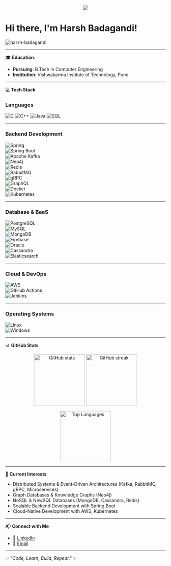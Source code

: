 <!-- RGB Gradient Line -->
<p align="center">
  <img src="https://capsule-render.vercel.app/api?type=rect&color=gradient&height=6&section=header&width=100%"/>
</p>

# Hi there, I'm Harsh Badagandi! 

<p align="left"> 
  <img src="https://komarev.com/ghpvc/?username=harsh-badagandi&label=Profile%20views&color=0e75b6&style=flat" alt="harsh-badagandi" /> 
</p>

---

🎓 **Education**:  
- **Pursuing**: B.Tech in Computer Engineering  
- **Institution**: Vishwakarma Institute of Technology, Pune  

---

💻 **Tech Stack**

### **Languages**
![C](https://img.shields.io/badge/-C-A8B9CC?style=flat-square&logo=c&logoColor=white)
![C++](https://img.shields.io/badge/-C++-00599C?style=flat-square&logo=c%2B%2B&logoColor=white)
![Java](https://img.shields.io/badge/-Java-007396?style=flat-square&logo=java&logoColor=white)
![SQL](https://img.shields.io/badge/-SQL-4479A1?style=flat-square&logo=sql&logoColor=white)

---

### **Backend Development**
![Spring](https://img.shields.io/badge/-Spring-6DB33F?style=flat-square&logo=spring&logoColor=white)  
![Spring Boot](https://img.shields.io/badge/-Spring%20Boot-6DB33F?style=flat-square&logo=spring-boot&logoColor=white)  
![Apache Kafka](https://img.shields.io/badge/-Apache%20Kafka-231F20?style=flat-square&logo=apache-kafka&logoColor=white)  
![Neo4j](https://img.shields.io/badge/-Neo4j-008CC1?style=flat-square&logo=neo4j&logoColor=white)  
![Redis](https://img.shields.io/badge/-Redis-DC382D?style=flat-square&logo=redis&logoColor=white)  
![RabbitMQ](https://img.shields.io/badge/-RabbitMQ-FF6600?style=flat-square&logo=rabbitmq&logoColor=white)  
![gRPC](https://img.shields.io/badge/-gRPC-4285F4?style=flat-square&logo=grpc&logoColor=white)  
![GraphQL](https://img.shields.io/badge/-GraphQL-E10098?style=flat-square&logo=graphql&logoColor=white)  
![Docker](https://img.shields.io/badge/-Docker-2496ED?style=flat-square&logo=docker&logoColor=white)  
![Kubernetes](https://img.shields.io/badge/-Kubernetes-326CE5?style=flat-square&logo=kubernetes&logoColor=white)  

---

### **Database & BaaS**
![PostgreSQL](https://img.shields.io/badge/-PostgreSQL-336791?style=flat-square&logo=postgresql&logoColor=white)  
![MySQL](https://img.shields.io/badge/-MySQL-4479A1?style=flat-square&logo=mysql&logoColor=white)  
![MongoDB](https://img.shields.io/badge/-MongoDB-47A248?style=flat-square&logo=mongodb&logoColor=white)  
![Firebase](https://img.shields.io/badge/-Firebase-FFCA28?style=flat-square&logo=firebase&logoColor=black)  
![Oracle](https://img.shields.io/badge/-Oracle-F80000?style=flat-square&logo=oracle&logoColor=white)  
![Cassandra](https://img.shields.io/badge/-Cassandra-1287B1?style=flat-square&logo=apache-cassandra&logoColor=white)  
![Elasticsearch](https://img.shields.io/badge/-Elasticsearch-005571?style=flat-square&logo=elasticsearch&logoColor=white)  

---

### **Cloud & DevOps**
![AWS](https://img.shields.io/badge/-AWS-FF9900?style=flat-square&logo=amazon-aws&logoColor=black)  
![GitHub Actions](https://img.shields.io/badge/-GitHub%20Actions-2088FF?style=flat-square&logo=github-actions&logoColor=white)  
![Jenkins](https://img.shields.io/badge/-Jenkins-D24939?style=flat-square&logo=jenkins&logoColor=white)  

---

### **Operating Systems**
![Linux](https://img.shields.io/badge/-Linux-FCC624?style=flat-square&logo=linux&logoColor=black)  
![Windows](https://img.shields.io/badge/-Windows-0078D6?style=flat-square&logo=windows&logoColor=white)  

---

📊 **GitHub Stats**

<p align="center">
  <img src="https://github-readme-stats.vercel.app/api?username=harsh-badagandi&show_icons=true&theme=tokyonight" alt="GitHub stats" height="160"/>
  <img src="https://github-readme-streak-stats.herokuapp.com/?user=harsh-badagandi&theme=tokyonight" alt="GitHub streak" height="160"/>
</p>

<p align="center">
  <img src="https://github-readme-stats.vercel.app/api/top-langs/?username=harsh-badagandi&layout=compact&theme=tokyonight" alt="Top Languages" height="160"/>
</p>

---

🚀 **Current Interests**
- Distributed Systems & Event-Driven Architectures (Kafka, RabbitMQ, gRPC, Microservices)  
- Graph Databases & Knowledge Graphs (Neo4j)  
- NoSQL & NewSQL Databases (MongoDB, Cassandra, Redis)  
- Scalable Backend Development with Spring Boot  
- Cloud-Native Development with AWS, Kubernetes  

---

📬 **Connect with Me**
- 💼 [LinkedIn](https://www.linkedin.com/in/harsh-badagandi/)  
- 📧 [Email](mailto:harshb2204@gmail.com)  

---
✨ _"Code, Learn, Build, Repeat."_ ✨
